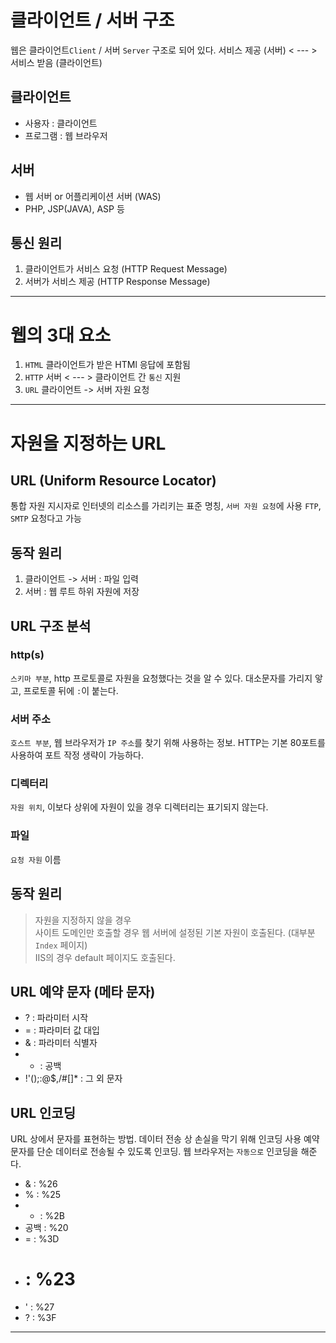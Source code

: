 # 클라이언트 / 서버 구조
웹은 클라이언트`Client` / 서버 `Server` 구조로 되어 있다.
서비스 제공 (서버) < --- > 서비스 받음 (클라이언트)

## 클라이언트
- 사용자 : 클라이언트
- 프로그램 : 웹 브라우저

## 서버
- 웹 서버 or 어플리케이션 서버 (WAS)
- PHP, JSP(JAVA), ASP 등

## 통신 원리
1. 클라이언트가 서비스 요청 (HTTP Request Message)
2. 서버가 서비스 제공 (HTTP Response Message)

<hr>

# 웹의 3대 요소
1. `HTML`
클라이언트가 받은 HTMl 응답에 포함됨
3. `HTTP`
서버 < --- > 클라이언트 간 `통신` 지원
5. `URL`
클라이언트 -> 서버 자원 요청

<hr>

# 자원을 지정하는 URL

## URL (Uniform Resource Locator)
통합 자원 지시자로 인터넷의 리소스를 가리키는 표준 명칭, `서버 자원 요청`에 사용
`FTP`, `SMTP` 요청다고 가능

## 동작 원리
1. 클라이언트 -> 서버 : 파일 입력
2. 서버 : 웹 루트 하위 자원에 저장

## URL 구조 분석

### http(s)
`스키마 부분`, http 프로토콜로 자원을 요청했다는 것을 알 수 있다.
대소문자를 가리지 앟고, 프로토콜 뒤에 `:`이 붙는다.

### 서버 주소
`호스트 부분`, 웹 브라우저가 `IP 주소`를 찾기 위해 사용하는 정보. 
HTTP는 기본 80포트를 사용하여 포트 작정 생략이 가능하다.

### 디렉터리
`자원 위치`, 이보다 상위에 자원이 있을 경우 디렉터리는 표기되지 않는다.

### 파일
`요청 자원` 이름

## 동작 원리
> 자원을 지정하지 않을 경우 <br>
> 사이트 도메인만 호출할 경우 웹 서버에 설정된 기본 자원이 호출된다. (대부분 `Index` 페이지) <br>
> IIS의 경우 default 페이지도 호출된다. <br>

## URL 예약 문자 (메타 문자)
- ? : 파라미터 시작
- = : 파라미터 값 대입
- & : 파라미터 식별자
- + : 공백
- !'();:@$,/#[]* : 그 외 문자

## URL 인코딩
URL 상에서 문자를 표현하는 방법. 데이터 전송 상 손실을 막기 위해 인코딩 사용
예약 문자를 단순 데이터로 전송될 수 있도록 인코딩. 웹 브라우저는 `자동으로` 인코딩을 해준다.

- & : %26
- % : %25
- + : %2B
- 공백 : %20
- = : %3D
- # : %23
- ' : %27
- ? : %3F




<hr>


